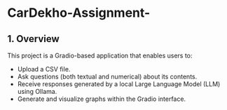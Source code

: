 # CarDekho-Assignment-

## 1. Overview
This project is a Gradio-based application that enables users to:
- Upload a CSV file.
- Ask questions (both textual and numerical) about its contents.
- Receive responses generated by a local Large Language Model (LLM) using Ollama.
- Generate and visualize graphs within the Gradio interface.

